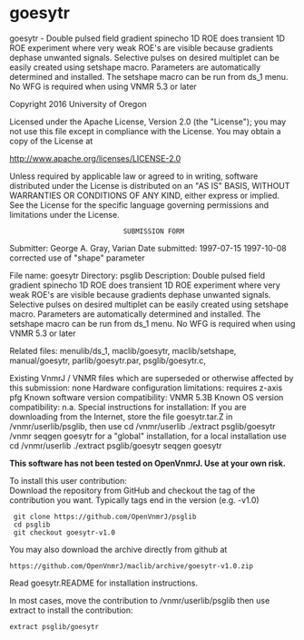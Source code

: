 # goesytr
 goesytr - Double pulsed field gradient spinecho 1D ROE does transient 1D
 ROE
 experiment where very weak ROE's are visible because gradients dephase
 unwanted signals.  Selective pulses on desired multiplet can be easily
 created using setshape macro. Parameters are automatically determined
 and installed. The setshape macro can be run from ds_1 menu. No WFG
 is required when using VNMR 5.3 or later

 Copyright 2016 University of Oregon

 Licensed under the Apache License, Version 2.0 (the "License");
 you may not use this file except in compliance with the License.
 You may obtain a copy of the License at

   http://www.apache.org/licenses/LICENSE-2.0

 Unless required by applicable law or agreed to in writing, software
 distributed under the License is distributed on an "AS IS" BASIS,
 WITHOUT WARRANTIES OR CONDITIONS OF ANY KIND, either express or implied.
 See the License for the specific language governing permissions and
 limitations under the License.

                                SUBMISSION FORM

Submitter:      George A. Gray, Varian
Date submitted: 1997-07-15
                1997-10-08 corrected use of "shape" parameter

File name:      goesytr
Directory:      psglib
Description:    Double pulsed field gradient spinecho 1D ROE does transient 1D
		ROE experiment where very weak ROE's are visible because
		gradients dephase unwanted signals.  Selective pulses on
		desired multiplet can be easily created using setshape macro.
		Parameters are automatically determined and installed.
		The setshape macro can be run from ds_1 menu.
                No WFG is required when using VNMR 5.3 or later

Related files:  menulib/ds_1,   maclib/goesytr,     maclib/setshape,
                manual/goesytr, parlib/goesytr.par, psglib/goesytr.c,

Existing VnmrJ / VNMR files which are superseded or
otherwise affected by this submission:  none
Hardware configuration limitations:     requires z-axis pfg
Known software version compatibility:   VNMR 5.3B
Known OS version compatibility:         n.a.
Special instructions for installation:
    If you are downloading from the Internet, store
    the file goesytr.tar.Z in /vnmr/userlib/psglib, then use
        cd /vnmr/userlib
        ./extract psglib/goesytr /vnmr
        seqgen goesytr
    for a "global" installation, for a local installation use
        cd /vnmr/userlib
        ./extract psglib/goesytr
        seqgen goesytr

**This software has not been tested on OpenVnmrJ. Use at your own risk.**

To install this user contribution:  
Download the repository from GitHub and checkout the tag of the contribution you want.
Typically tags end in the version (e.g. -v1.0)

     git clone https://github.com/OpenVnmrJ/psglib  
     cd psglib  
     git checkout goesytr-v1.0


You may also download the archive directly from github at

    https://github.com/OpenVnmrJ/maclib/archive/goesytr-v1.0.zip

Read goesytr.README for installation instructions.

In most cases, move the contribution to /vnmr/userlib/psglib 
then use extract to install the contribution:  

    extract psglib/goesytr